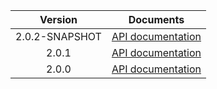 | Version | Documents |
|:---:|---|
| 2.0.2-SNAPSHOT | [API documentation](2.0.2-SNAPSHOT) |
| 2.0.1 | [API documentation](2.0.1) |
| 2.0.0 | [API documentation](2.0.0) |
